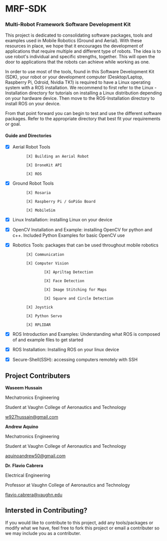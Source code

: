 # MRF-SDK
### Multi-Robot Framework Software Development Kit

This project is dedicated to consolidating software packages, tools and examples used in Mobile Robotics (Ground and Aerial). With these resources in place, we hope that it encourages the development of applications that require multiple and different type of robots. The idea is to use robot's individual and specific strengths, together. This will open the door to applications that the robots can achieve while working as one.

In order to use most of the tools, found in this Software Development Kit (SDK), your robot or your development computer (Desktop/Laptop, Raspberry Pi, Odroid, Nvidia TK1) is required to have a Linux operating system with a ROS installation. We recommend to first refer to the Linux - Installation directory for tutorials on installing a Linux distribution depending on your hardware device. Then move to the ROS-Installation directory to install ROS on your device. 

From that point forward you can begin to test and use the different software packages. Refer to the appropriate directory that best fit your requirements or goal.


#### Guide and Directories

- [X] Aerial Robot Tools 
			
			[X] Building an Aerial Robot

			[X] DroneKit API

			[X] ROS

- [X] Ground Robot Tools

			[X] Rosaria

			[X] Raspberry Pi / GoPiGo Board

			[X] MobileSim

- [X] Linux Installation: installing Linux on your device

- [X] OpenCV Installation and Example: installing OpenCV for python and c++. Included Python Examples for basic OpenCV use

- [X] Robotics Tools: packages that can be used throughout mobile robotics

			[X] Communication

			[X] Computer Vision

					[X] Apriltag Detection

					[X] Face Detection

					[X] Image Stitching for Maps

					[X] Square and Circle Detection

			[X] Joystick

			[X] Python Servo

			[X] RPLIDAR


- [X] ROS Introduction and Examples: Understanding what ROS is composed of and example files to get started

- [X] ROS Installation: Installing ROS on your linux device

- [X] Secure-Shell(SSH): accessing computers remotely with SSH




## Project Contributers

**Waseem Hussain**

Mechatronics Engineering

Student at Vaughn College of Aeronautics and Technology

w927hussain@gmail.com




**Andrew Aquino**

Mechatronics Engineering

Student at Vaughn College of Aeronautics and Technology

aquinoandrew50@gmail.com




**Dr. Flavio Cabrera**

Electrical Engineering

Professor at Vaughn College of Aeronautics and Technology

flavio.cabrera@vaughn.edu



## Intersted in Contributing?

If you would like to contribute to this project, add any tools/packages or modify what we have, feel free to fork this project or email a contributer so we may include you as a contributer.

